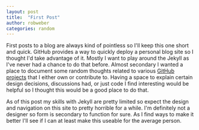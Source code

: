 ```yaml
---
layout: post
title:  "First Post"
author: robweber
categories: random
---
```


First posts to a blog are always kind of pointless so I'll keep this one short and quick. GitHub provides a way to quickly deploy a personal blog site so I thought I'd take advantage of it. Mostly I want to play around the Jekyll as I've never had a chance to do that before. Almost secondary I wanted a place to document some random thoughts related to various [GitHub projects](github-projects) that I either own or contribute to. Having a space to explain certain design decisions, discussions had, or just code I find interesting would be helpful so I thought this would be a good place to do that.

As of this post my skills with Jekyll are pretty limited so expect the design and navigation on this site to pretty horrible for a while. I'm definitely not a designer so form is secondary to function for sure. As I find ways to make it better I'll see if I can at least make this useable for the average person.

[github-projects]: https://github.com/robweber?tab=repositories
